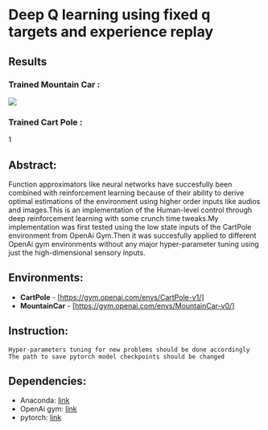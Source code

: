 
# Deep Q learning using fixed q targets and experience replay

## Results

### Trained Mountain Car :
![](https://media.giphy.com/media/dZopKlQbCgEBTPBy8n/giphy.gif)

### Trained Cart Pole :
1[](https://media.giphy.com/media/J5Yh1aY9WhlJc4TZFR/giphy.gif)

## Abstract:

Function approximators like neural networks have succesfully been combined with reinforcement learning because of their ability to derive optimal estimations of the environment using higher order inputs like audios and images.This is an implementation of the Human-level control through deep reinforcement learning with some crunch time tweaks.My implementation was first tested using the low state inputs of the CartPole environment from OpenAi Gym.Then it was succesfully applied to different OpenAi gym  environments without any major hyper-parameter tuning using just the high-dimensional sensory inputs. 


## Environments:

- **CartPole** - [https://gym.openai.com/envs/CartPole-v1/]
- **MountainCar** - [https://gym.openai.com/envs/MountainCar-v0/]

## Instruction:

``` Hyper-parameters tuning for new problems should be done accordingly ```
``` The path to save pytorch model checkpoints should be changed ```

## Dependencies:

- Anaconda: [link](https://docs.anaconda.com/anaconda/install/linux/)
- OpenAi gym: [link](https://gym.openai.com/)
- pytorch: [link](https://pytorch.org/)


